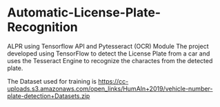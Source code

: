 # Automatic-License-Plate-Recognition
ALPR using Tensorflow API and Pytesseract (OCR) Module
The project developed using TensorFlow to detect the License Plate from a car and uses the Tesseract Engine to recognize the charactes from the detected plate.


The Dataset used for training is https://cc-uploads.s3.amazonaws.com/open_links/HumAIn+2019/vehicle-number-plate-detection+Datasets.zip


